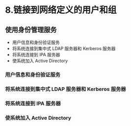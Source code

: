 # 8.链接到网络定义的用户和组

## 使用身份管理服务

* 用户信息和身份验证服务
* 将系统连接到集中式 LDAP 服务器和 Kerberos 服务器
* 将系统连接到 IPA 服务器
* 使系统加入 Active Directory

### 用户信息和身份验证服务

### 将系统连接到集中式 LDAP 服务器和 Kerberos 服务器

### 将系统连接到 IPA 服务器

### 使系统加入 Active Directory